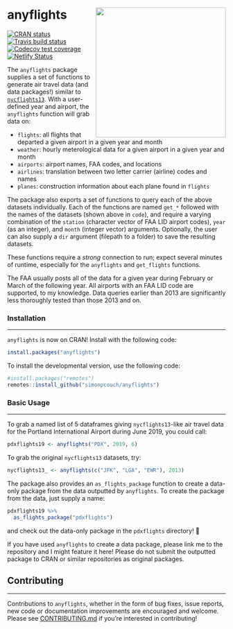 
# anyflights <a href='https://anyflights.netlify.app/'><img src='https://raw.githubusercontent.com/simonpcouch/anyflights/master/figs/logo.png' align="right" height="300" /></a>

[![CRAN
status](https://www.r-pkg.org/badges/version/anyflights)](https://cran.r-project.org/package=anyflights)
[![Travis build
status](https://travis-ci.com/simonpcouch/anyflights.svg?branch=master)](https://travis-ci.com/simonpcouch/anyflights)
[![Codecov test
coverage](https://codecov.io/gh/simonpcouch/anyflights/branch/master/graph/badge.svg)](https://codecov.io/gh/simonpcouch/anyflights?branch=master)
[![Netlify
Status](https://api.netlify.com/api/v1/badges/da4987b7-5dce-4f76-bd5d-a40b0eaeca5a/deploy-status)](https://anyflights.netlify.com/)

The `anyflights` package supplies a set of functions to generate air
travel data (and data packages\!) similar to
[`nycflights13`](https://github.com/hadley/nycflights13). With a
user-defined year and airport, the `anyflights` function will grab data
on:

  - `flights`: all flights that departed a given airport in a given year
    and month
  - `weather`: hourly meterological data for a given airport in a given
    year and month
  - `airports`: airport names, FAA codes, and locations
  - `airlines`: translation between two letter carrier (airline) codes
    and names
  - `planes`: construction information about each plane found in
    `flights`

The package also exports a set of functions to query each of the above
datasets individually. Each of the functions are named `get_*` followed
with the names of the datasets (shown above in `code`), and require a
varying combination of the `station` (character vector of FAA LID
airport codes), `year` (as an integer), and `month` (integer vector)
arguments. Optionally, the user can also supply a `dir` argument
(filepath to a folder) to save the resulting datasets.

These functions require a *strong* connection to run; expect several
minutes of runtime, especially for the `anyflights` and `get_flights`
functions.

The FAA usually posts all of the data for a given year during February
or March of the following year. All airports with an FAA LID code are
supported, to my knowledge. Data queries earlier than 2013 are
significantly less thoroughly tested than those 2013 and on.

### Installation

-----

`anyflights` is now on CRAN\! Install with the following code:

``` r
install.packages("anyflights")
```

To install the developmental version, use the following code:

``` r
#install.packages("remotes")
remotes::install_github("simonpcouch/anyflights")
```

### Basic Usage

-----

To grab a named list of 5 dataframes giving `nycflights13`-like air
travel data for the Portland International Airport during June 2019, you
could call:

``` r
pdxflights19 <- anyflights("PDX", 2019, 6)
```

To grab the original `nycflights13` datasets, try:

``` r
nycflights13_ <- anyflights(c("JFK", "LGA", "EWR"), 2013)
```

The package also provides an `as_flights_package` function to create a
data-only package from the data outputted by `anyflights`. To create the
package from the data, just supply a name:

``` r
pdxflights19 %>%
  as_flights_package("pdxflights")
```

and check out the data-only package in the `pdxflights` directory\! 🐛

If you have used `anyflights` to create a data package, please link me
to the repository and I might feature it here\! Please do not submit the
outputted package to CRAN or similar repositories as original packages.

## Contributing

-----

Contributions to `anyflights`, whether in the form of bug fixes, issue
reports, new code or documentation improvements are encouraged and
welcome. Please see
[CONTRIBUTING.md](https://github.com/simonpcouch/anyflights/blob/master/CONTRIBUTING.md)
if you’re interested in contributing\!
